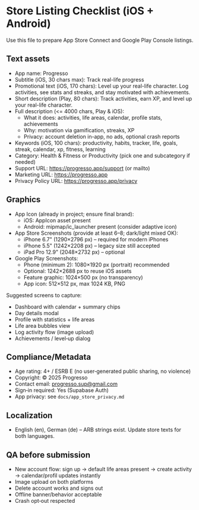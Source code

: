 # Store Listing Checklist (iOS + Android)

Use this file to prepare App Store Connect and Google Play Console listings.

## Text assets
- App name: Progresso
- Subtitle (iOS, 30 chars max): Track real-life progress
- Promotional text (iOS, 170 chars): Level up your real-life character. Log activities, see stats and streaks, and stay motivated with achievements.
- Short description (Play, 80 chars): Track activities, earn XP, and level up your real-life character.
- Full description (<= 4000 chars, Play & iOS):
  - What it does: activities, life areas, calendar, profile stats, achievements
  - Why: motivation via gamification, streaks, XP
  - Privacy: account deletion in-app, no ads, optional crash reports
- Keywords (iOS, 100 chars): productivity, habits, tracker, life, goals, streak, calendar, xp, fitness, learning
- Category: Health & Fitness or Productivity (pick one and subcategory if needed)
- Support URL: https://progresso.app/support (or mailto)
- Marketing URL: https://progresso.app
- Privacy Policy URL: https://progresso.app/privacy

## Graphics
- App Icon (already in project; ensure final brand):
  - iOS: AppIcon asset present
  - Android: mipmap/ic_launcher present (consider adaptive icon)
- App Store Screenshots (provide at least 6–8; dark/light mixed OK):
  - iPhone 6.7" (1290×2796 px) – required for modern iPhones
  - iPhone 5.5" (1242×2208 px) – legacy size still accepted
  - iPad Pro 12.9" (2048×2732 px) – optional
- Google Play Screenshots:
  - Phone (minimum 2): 1080×1920 px (portrait) recommended
  - Optional: 1242×2688 px to reuse iOS assets
  - Feature graphic: 1024×500 px (no transparency)
  - App icon: 512×512 px, max 1024 KB, PNG

Suggested screens to capture:
- Dashboard with calendar + summary chips
- Day details modal
- Profile with statistics + life areas
- Life area bubbles view
- Log activity flow (image upload)
- Achievements / level‑up dialog

## Compliance/Metadata
- Age rating: 4+ / ESRB E (no user‑generated public sharing, no violence)
- Copyright: © 2025 Progresso
- Contact email: progresso.sup@gmail.com
- Sign‑in required: Yes (Supabase Auth)
- App privacy: see `docs/app_store_privacy.md`

## Localization
- English (en), German (de) – ARB strings exist. Update store texts for both languages.

## QA before submission
- New account flow: sign up → default life areas present → create activity → calendar/profil updates instantly
- Image upload on both platforms
- Delete account works and signs out
- Offline banner/behavior acceptable
- Crash opt‑out respected
